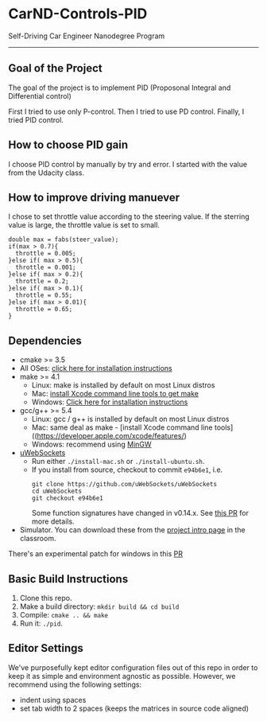 # CarND-Controls-PID
Self-Driving Car Engineer Nanodegree Program

---
## Goal of the Project
The goal of the project is to implement PID (Proposonal Integral and Differential control)

First I tried to use only P-control. Then I tried to use PD control.
Finally, I tried PID control.

## How to choose PID gain
I choose PID control by manually by try and error. I started with the value from the Udacity class. 

## How to improve driving manuever
I chose to set throttle value according to the steering value.
If the sterring value is large, the throttle value is set to small. 

```
double max = fabs(steer_value);
if(max > 0.7){
  throttle = 0.005;
}else if( max > 0.5){
  throttle = 0.001;
}else if( max > 0.2){
  throttle = 0.2;  
}else if( max > 0.1){
  throttle = 0.55;  
}else if( max > 0.01){
  throttle = 0.65;  
}
```

## Dependencies

* cmake >= 3.5
 * All OSes: [click here for installation instructions](https://cmake.org/install/)
* make >= 4.1
  * Linux: make is installed by default on most Linux distros
  * Mac: [install Xcode command line tools to get make](https://developer.apple.com/xcode/features/)
  * Windows: [Click here for installation instructions](http://gnuwin32.sourceforge.net/packages/make.htm)
* gcc/g++ >= 5.4
  * Linux: gcc / g++ is installed by default on most Linux distros
  * Mac: same deal as make - [install Xcode command line tools]((https://developer.apple.com/xcode/features/)
  * Windows: recommend using [MinGW](http://www.mingw.org/)
* [uWebSockets](https://github.com/uWebSockets/uWebSockets)
  * Run either `./install-mac.sh` or `./install-ubuntu.sh`.
  * If you install from source, checkout to commit `e94b6e1`, i.e.
    ```
    git clone https://github.com/uWebSockets/uWebSockets 
    cd uWebSockets
    git checkout e94b6e1
    ```
    Some function signatures have changed in v0.14.x. See [this PR](https://github.com/udacity/CarND-MPC-Project/pull/3) for more details.
* Simulator. You can download these from the [project intro page](https://github.com/udacity/self-driving-car-sim/releases) in the classroom.

There's an experimental patch for windows in this [PR](https://github.com/udacity/CarND-PID-Control-Project/pull/3)

## Basic Build Instructions

1. Clone this repo.
2. Make a build directory: `mkdir build && cd build`
3. Compile: `cmake .. && make`
4. Run it: `./pid`. 

## Editor Settings

We've purposefully kept editor configuration files out of this repo in order to
keep it as simple and environment agnostic as possible. However, we recommend
using the following settings:

* indent using spaces
* set tab width to 2 spaces (keeps the matrices in source code aligned)

